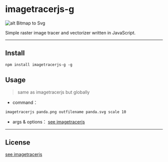 # imagetracerjs-g
![alt Bitmap to Svg](docimages/s1.png)

Simple raster image tracer and vectorizer written in JavaScript.

---
## Install

```
npm install imagetracerjs-g -g
```
## Usage
> same as imagetracerjs but globally

- command：
```
imagetracerjs panda.png outfilename panda.svg scale 10
```

- args & options：
[see imagetracerjs](https://github.com/jankovicsandras/imagetracerjs#using-with-nodejs)

---

## License
[see imagetracerjs](https://github.com/jankovicsandras/imagetracerjs#license)
